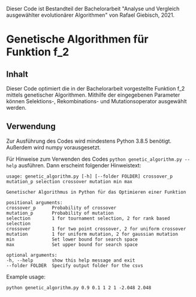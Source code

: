 Dieser Code ist Bestandteil der Bachelorarbeit "Analyse und Vergleich ausgewählter evolutionärer Algorithmen" von Rafael Giebisch, 2021.

# Genetische Algorithmen für Funktion f_2

## Inhalt

Dieser Code optimiert die in der Bachelorarbeit vorgestellte Funktion f_2 mittels genetischer Algorithmen. Mithilfe der eingegebenen Parameter können Selektions-, Rekombinations- und Mutationsoperator ausgewählt werden.

## Verwendung

Zur Ausführung des Codes wird mindestens Python 3.8.5 benötigt. Außerdem wird numpy vorausgesetzt.

Für Hinweise zum Verwenden des Codes `python genetic_algorithm.py --help`  ausführen. Dann erscheint folgender Hinweistext:

    usage: genetic_algorithm.py [-h] [--folder FOLDER] crossover_p mutation_p selection crossover mutation min max

    Genetischer Algorithmus in Python für das Optimieren einer Funktion

    positional arguments:
    crossover_p      Probability of crossover
    mutation_p       Probability of mutation
    selection        1 for tournament selection, 2 for rank based selection
    crossover        1 for two point crossover, 2 for uniform crossover
    mutation         1 for uniform mutation, 2 for gaussian mutation
    min              Set lower bound for search space
    max              Set upper bound for search space

    optional arguments:
    -h, --help       show this help message and exit
    --folder FOLDER  Specify output folder for the csvs

Example usage:

    python genetic_algorithm.py 0.9 0.1 1 2 1 -2.048 2.048